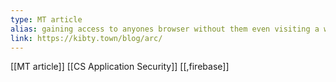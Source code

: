```yaml
---
type: MT article
alias: gaining access to anyones browser without them even visiting a website
link: https://kibty.town/blog/arc/
---
```

 
[[MT article]]
[[CS Application Security]]
[[,firebase]]

